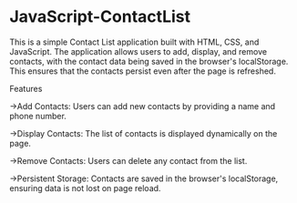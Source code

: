 # JavaScript-ContactList
This is a simple Contact List application built with HTML, CSS, and JavaScript. The application allows users to add, display, and remove contacts, with the contact data being saved in the browser's localStorage. This ensures that the contacts persist even after the page is refreshed.

Features

->Add Contacts: Users can add new contacts by providing a name and phone number.

->Display Contacts: The list of contacts is displayed dynamically on the page.

->Remove Contacts: Users can delete any contact from the list.

->Persistent Storage: Contacts are saved in the browser's localStorage, ensuring data is not lost on page reload.
